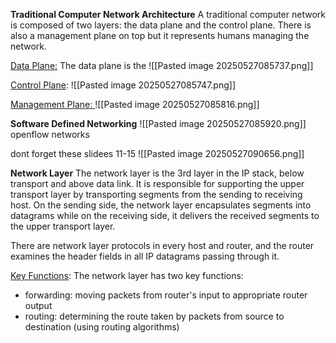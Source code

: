 **Traditional Computer Network Architecture**
A traditional computer network is composed of two layers: the data plane and the control plane. There is also a management plane on top but it represents humans managing the network.

<u>Data Plane:</u>
The data plane is the 
![[Pasted image 20250527085737.png]]



<u>Control Plane</u>:
![[Pasted image 20250527085747.png]]

<u>Management Plane: </u>
![[Pasted image 20250527085816.png]]

**Software Defined Networking**
![[Pasted image 20250527085920.png]]
openflow networks

dont forget these slidees 11-15
![[Pasted image 20250527090656.png]]




**Network Layer**
The network layer is the 3rd layer in the IP stack, below transport and above data link. It is responsible for supporting the upper transport layer by transporting segments from the sending to receiving host. On the sending side, the network layer encapsulates segments into datagrams while on the receiving side, it delivers the received segments to the upper transport layer.

There are network layer protocols in every host and router, and the router examines the header fields in all IP datagrams passing through it.

<u>Key Functions</u>:
The network layer has two key functions:
- forwarding: moving packets from router's input to appropriate router output
- routing: determining the route taken by packets from source to destination (using routing algorithms)